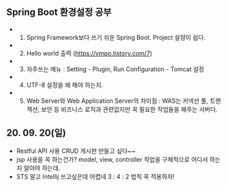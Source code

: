 ## Spring Boot 환경설정 공부

 - 1. Spring Framework보다 쓰기 쉬운 Spring Boot. Project 설정이 쉽다.

 - 2. Hello world 출력 (https://vmpo.tistory.com/7)

 - 3. 자주쓰는 메뉴 : Setting - Plugin, Run Configuration - Tomcat 설정

 - 4. UTF-8 설정을 왜 해야 하는지.

 - 5. Web Server와 Web Application Server의 차이점 : WAS는 커넥션 풀, 트랜잭션, 보안 등 비즈니스 로직과 관련없지만 꼭 필요한 작업들을 해주는 서버다.


## 20. 09. 20(일)
 - Restful API 사용 CRUD 게시판 만들고 싶다~~
 - jsp 사용을 꼭 하는건가? model, view, controller 작업을 구체적으로 어디서 하는지 알아야 하는데.
 - STS 말고 Intellij 쓰고싶은데 어렵네 3 : 4 : 2 법칙 꼭 적용하자!